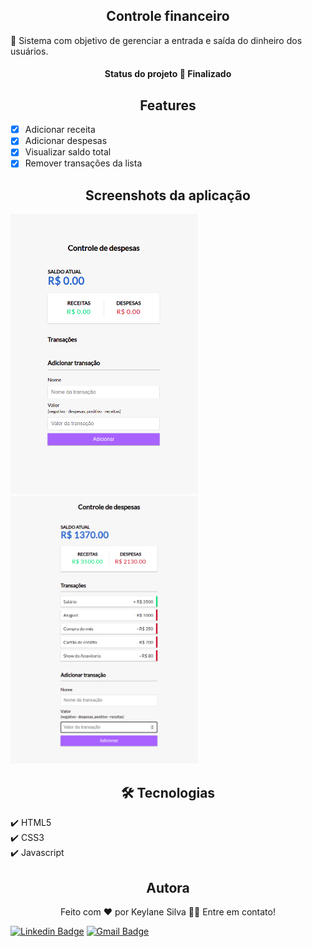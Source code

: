 <h2 align="center">Controle financeiro</h2>
<p>🚩 Sistema com objetivo de gerenciar a entrada e saída do dinheiro dos usuários. </p>

<h4  id="status" align="center"> Status do projeto
	 🚀 Finalizado 
</h4>

<h2 align="center"> Features </h2>

- [x] Adicionar receita
- [x] Adicionar despesas
- [x] Visualizar saldo total
- [x] Remover transações da lista

<h2 align="center" > Screenshots da aplicação </h2>

<img src="img/cd1.png" width="300px">
<img src="img/cd2.png" width="300px">

<h2 align="center" id="tecnologias"> 🛠 Tecnologias </h2>

:heavy_check_mark: HTML5 <br>
:heavy_check_mark: CSS3 <br>
:heavy_check_mark: Javascript

<h2 align="center" id="autor"> Autora </h2>

<p align="center">Feito com ❤️ por Keylane Silva 👋🏽 Entre em contato! </p>

[![Linkedin Badge](https://img.shields.io/badge/-Keylane-blue?style=flat-square&logo=Linkedin&logoColor=white&link=https://https://www.linkedin.com/in/keylane-silva-277737168/)](https://www.linkedin.com/in/keylane-silva-277737168/)
[![Gmail Badge](https://img.shields.io/badge/-keylanessilva07@gmail.com-c14438?style=flat-square&logo=Gmail&logoColor=white&link=mailto:keylanessilva07@gmail.com)](mailto:keylanessilva07@gmail.com)
